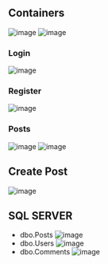 ## Containers
![image](https://github.com/user-attachments/assets/71c90431-31a8-4d03-b20c-95c632f52e81)
![image](https://github.com/user-attachments/assets/7c3b1f13-9c8d-4943-9ea1-c39105085f65)

### Login
![image](https://github.com/user-attachments/assets/65b55a02-b21f-49ad-aeab-3efa6f46d713)
### Register
![image](https://github.com/user-attachments/assets/5cbea567-49dc-4cc4-8eff-fccc46fb1ec7)
### Posts
![image](https://github.com/user-attachments/assets/66edf9a1-ab25-4e77-9efc-f8d7f7c6e4ca)
![image](https://github.com/user-attachments/assets/43070836-ad35-4ed6-9aae-2516f1df1275)
## Create Post
![image](https://github.com/user-attachments/assets/80764b53-1015-4c1e-8b29-f053b39e0584)
## SQL SERVER
- dbo.Posts
![image](https://github.com/user-attachments/assets/ee4c8d96-109b-453f-93bb-0e899372197e)
- dbo.Users
![image](https://github.com/user-attachments/assets/5aeb9cee-1a1d-4e8e-95a6-0191a3f1e327)
- dbo.Comments
![image](https://github.com/user-attachments/assets/ddcb6b19-95f6-4670-b9fd-d8cf7de1a897)
